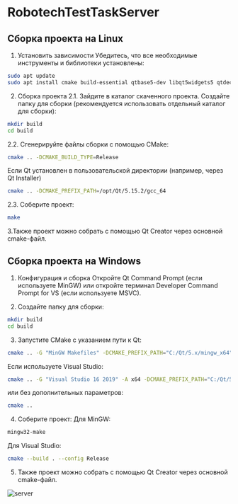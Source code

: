 # RobotechTestTaskServer

## Сборка проекта на Linux

1. Установить зависимости
Убедитесь, что все необходимые инструменты и библиотеки установлены:
```bash
sudo apt update
sudo apt install cmake build-essential qtbase5-dev libqt5widgets5 qtdeclarative5-dev qttools5-dev-tools
```

2. Сборка проекта
2.1. Зайдите в каталог скаченного проекта. Создайте папку для сборки (рекомендуется использовать отдельный каталог для сборки):
```bash
mkdir build
cd build
```
2.2. Сгенерируйте файлы сборки с помощью CMake:
```bash
cmake .. -DCMAKE_BUILD_TYPE=Release
```
Если Qt установлен в пользовательской директории (например, через Qt Installer)
```bash
cmake .. -DCMAKE_PREFIX_PATH=/opt/Qt/5.15.2/gcc_64
```
2.3. Соберите проект:
```bash
make
```
3.Также проект можно собрать с помощью Qt Creator через основной cmake-файл.

## Сборка проекта на Windows

1. Конфигурация и сборка
Откройте Qt Command Prompt (если используете MinGW) или откройте терминал Developer Command Prompt for VS (если используете MSVC).

2. Создайте папку для сборки:
```bash
mkdir build
cd build
```

3. Запустите CMake с указанием пути к Qt:
```bash
cmake .. -G "MinGW Makefiles" -DCMAKE_PREFIX_PATH="C:/Qt/5.x/mingw_x64" -DCMAKE_BUILD_TYPE=Release
```
Если используете Visual Studio:
```bash
cmake .. -G "Visual Studio 16 2019" -A x64 -DCMAKE_PREFIX_PATH="C:/Qt/5.x/msvc2019_64"
```
или без дополнительных параметров:
```bash
cmake ..
```

4. Соберите проект:
Для MinGW:
```bash
mingw32-make
```
Для Visual Studio:
```bash
cmake --build . --config Release
```

5. Также проект можно собрать с помощью Qt Creator через основной cmake-файл.

![server](https://github.com/user-attachments/assets/2e88874a-c600-49f0-a6d7-7b63e7375a1d)

